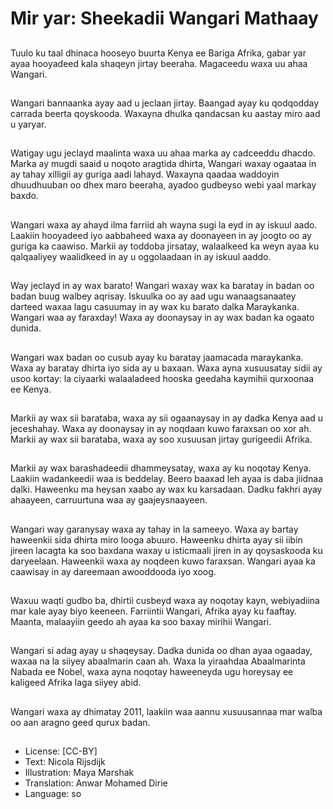 # Mir yar: Sheekadii Wangari Mathaay

##
Tuulo ku taal dhinaca hooseyo buurta Kenya ee Bariga Afrika, gabar yar ayaa hooyadeed kala shaqeyn jirtay beeraha. Magaceedu waxa uu ahaa Wangari.

##
Wangari bannaanka ayay aad u jeclaan jirtay. Baangad ayay ku qodqodday carrada beerta qoyskooda. Waxayna dhulka qandacsan ku aastay miro aad u yaryar.

##
Watigay ugu jeclayd maalinta waxa uu ahaa marka ay cadceeddu dhacdo. Marka ay mugdi saaid u noqoto aragtida dhirta, Wangari waxay ogaataa in ay tahay xilligii ay guriga aadi lahayd. Waxayna qaadaa waddoyin dhuudhuuban oo dhex maro beeraha, ayadoo gudbeyso webi yaal markay baxdo.

##
Wangari waxa ay ahayd ilma farriid ah wayna sugi la eyd in ay iskuul aado. Laakiin hooyadeed iyo aabbaheed waxa ay doonayeen in ay joogto oo ay guriga ka caawiso. Markii ay toddoba jirsatay, walaalkeed ka weyn ayaa ku qalqaaliyey waalidkeed in ay u oggolaadaan in ay iskuul aaddo.

##
Way jeclayd in ay wax barato! Wangari waxay wax ka baratay in badan oo badan buug walbey aqrisay. Iskuulka oo ay aad ugu wanaagsanaatey darteed waxaa lagu casuumay in ay wax ku barato dalka Maraykanka. Wangari waa ay faraxday! Waxa ay doonaysay in ay wax badan ka ogaato dunida.

##
Wangari wax badan oo cusub ayay ku baratay jaamacada maraykanka. Waxa ay baratay dhirta iyo sida ay u baxaan. Waxa ayna xusuusatay sidii ay usoo kortay: la ciyaarki walaaladeed hooska geedaha kaymihii qurxoonaa ee Kenya.

##
Markii ay wax sii barataba, waxa ay sii ogaanaysay in ay dadka Kenya aad u jeceshahay. Waxa ay doonaysay in ay noqdaan kuwo faraxsan oo xor ah. Markii ay wax sii barataba, waxa ay soo xusuusan jirtay gurigeedii Afrika.

##
Markii ay wax barashadeedii dhammeysatay, waxa ay ku noqotay Kenya. Laakiin wadankeedii waa is beddelay. Beero baaxad leh ayaa is daba jiidnaa dalki. Haweenku ma heysan xaabo ay wax ku karsadaan. Dadku fakhri ayay ahaayeen, carruurtuna waa ay gaajeysnaayeen.

##
Wangari way garanysay waxa ay tahay in la sameeyo. Waxa ay bartay haweenkii sida dhirta miro looga abuuro. Haweenku dhirta ayay sii iibin jireen lacagta ka soo baxdana waxay u isticmaali jiren in ay qoysaskooda ku daryeelaan. Haweenkii waxa ay noqdeen kuwo faraxsan. Wangari ayaa ka caawisay in ay dareemaan awooddooda iyo xoog.

##
Waxuu waqti gudbo ba, dhirtii cusbeyd waxa ay noqotay kayn, webiyadiina mar kale ayay biyo keeneen. Farriintii Wangari, Afrika ayay ku faaftay. Maanta, malaayiin geedo ah ayaa ka soo baxay mirihii Wangari.

##
Wangari si adag ayay u shaqeysay. Dadka dunida oo dhan ayaa ogaaday, waxaa na la siiyey abaalmarin caan ah. Waxa la yiraahdaa Abaalmarinta Nabada ee Nobel, waxa ayna noqotay haweeneyda ugu horeysay ee kaligeed Afrika laga siiyey abid.

##
Wangari waxa ay dhimatay 2011, laakiin waa aannu xusuusannaa mar walba oo aan aragno geed qurux badan.

##
* License: [CC-BY]
* Text: Nicola Rijsdijk
* Illustration: Maya Marshak
* Translation: Anwar Mohamed Dirie
* Language: so

